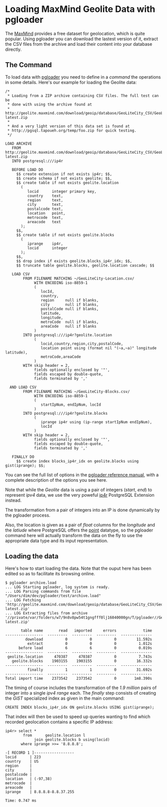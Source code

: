 # Loading MaxMind Geolite Data with pgloader

The [MaxMind](http://www.maxmind.com/) provides a free dataset for
geolocation, which is quite popular. Using pgloader you can download the
lastest version of it, extract the CSV files from the archive and load their
content into your database directly.

## The Command

To load data with [pgloader](http://pgloader.tapoueh.org/) you need to
define in a *command* the operations in some details. Here's our example for
loading the Geolite data:

    /*
     * Loading from a ZIP archive containing CSV files. The full test can be
     * done with using the archive found at
     * http://geolite.maxmind.com/download/geoip/database/GeoLiteCity_CSV/GeoLiteCity-latest.zip
     *
     * And a very light version of this data set is found at
     * http://pgsql.tapoueh.org/temp/foo.zip for quick testing.
     */
    
    LOAD ARCHIVE
       FROM http://geolite.maxmind.com/download/geoip/database/GeoLiteCity_CSV/GeoLiteCity-latest.zip
       INTO postgresql:///ip4r
    
       BEFORE LOAD DO
         $$ create extension if not exists ip4r; $$,
         $$ create schema if not exists geolite; $$,
         $$ create table if not exists geolite.location
           (
              locid      integer primary key,
              country    text,
              region     text,
              city       text,
              postalcode text,
              location   point,
              metrocode  text,
              areacode   text
           );
         $$,
         $$ create table if not exists geolite.blocks
           (
              iprange    ip4r,
              locid      integer
           );
         $$,
         $$ drop index if exists geolite.blocks_ip4r_idx; $$,
         $$ truncate table geolite.blocks, geolite.location cascade; $$
    
       LOAD CSV
            FROM FILENAME MATCHING ~/GeoLiteCity-Location.csv/
                 WITH ENCODING iso-8859-1
                 (
                    locId,
                    country,
                    region     null if blanks,
                    city       null if blanks,
                    postalCode null if blanks,
                    latitude,
                    longitude,
                    metroCode  null if blanks,
                    areaCode   null if blanks
                 )
            INTO postgresql:///ip4r?geolite.location
                 (
                    locid,country,region,city,postalCode,
                    location point using (format nil "(~a,~a)" longitude latitude),
                    metroCode,areaCode
                 )
            WITH skip header = 2,
                 fields optionally enclosed by '"',
                 fields escaped by double-quote,
                 fields terminated by ','
    
      AND LOAD CSV
            FROM FILENAME MATCHING ~/GeoLiteCity-Blocks.csv/
                 WITH ENCODING iso-8859-1
                 (
                    startIpNum, endIpNum, locId
                 )
            INTO postgresql:///ip4r?geolite.blocks
                 (
                    iprange ip4r using (ip-range startIpNum endIpNum),
                    locId
                 )
            WITH skip header = 2,
                 fields optionally enclosed by '"',
                 fields escaped by double-quote,
                 fields terminated by ','
    
       FINALLY DO
         $$ create index blocks_ip4r_idx on geolite.blocks using gist(iprange); $$;

You can see the full list of options in the
[pgloader reference manual](../pgloader.1.html), with a complete description
of the options you see here.

Note that while the *Geolite* data is using a pair of integers (*start*,
*end*) to represent *ipv4* data, we use the very poweful
[ip4r](https://github.com/RhodiumToad/ip4r) PostgreSQL Extension instead.

The transformation from a pair of integers into an IP is done dynamically by
the pgloader process.

Also, the location is given as a pair of *float* columns for the *longitude*
and the *latiude* where PostgreSQL offers the
[point](http://www.postgresql.org/docs/9.3/interactive/functions-geometry.html)
datatype, so the pgloader command here will actually transform the data on
the fly to use the appropriate data type and its input representation.

## Loading the data

Here's how to start loading the data. Note that the ouput here has been
edited so as to facilitate its browsing online.

    $ pgloader archive.load
    ... LOG Starting pgloader, log system is ready.
    ... LOG Parsing commands from file "/Users/dim/dev/pgloader/test/archive.load"
    ... LOG Fetching 'http://geolite.maxmind.com/download/geoip/database/GeoLiteCity_CSV/GeoLiteCity-latest.zip'
    ... LOG Extracting files from archive '//private/var/folders/w7/9n8v8pw54t1gngfff0lj16040000gn/T/pgloader//GeoLiteCity-latest.zip'
    
           table name       read   imported     errors            time
    -----------------  ---------  ---------  ---------  --------------
             download          0          0          0         11.592s
              extract          0          0          0          1.012s
          before load          6          6          0          0.019s
    -----------------  ---------  ---------  ---------  --------------
     geolite.location     470387     470387          0          7.743s
       geolite.blocks    1903155    1903155          0         16.332s
    -----------------  ---------  ---------  ---------  --------------
              finally          1          1          0         31.692s
    -----------------  ---------  ---------  ---------  --------------
    Total import time    2373542    2373542          0        1m8.390s

The timing of course includes the transformation of the *1.9 million* pairs
of integer into a single *ipv4 range* each. The *finally* step consists of
creating the *GiST* specialized index as given in the main command:

    CREATE INDEX blocks_ip4r_idx ON geolite.blocks USING gist(iprange);

That index will then be used to speed up queries wanting to find which
recorded geolocation contains a specific IP address:

    ip4r> select *
            from      geolite.location l
                 join geolite.blocks b using(locid)
           where iprange >>= '8.8.8.8';
           
    -[ RECORD 1 ]------------------
    locid      | 223
    country    | US
    region     | 
    city       | 
    postalcode | 
    location   | (-97,38)
    metrocode  | 
    areacode   | 
    iprange    | 8.8.8.8-8.8.37.255
    
    Time: 0.747 ms

